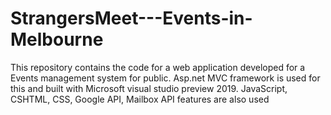 # StrangersMeet---Events-in-Melbourne
This repository contains the code for a web application developed for a Events management system for public. Asp.net MVC framework is used for this and built with Microsoft visual studio preview 2019. JavaScript,  CSHTML, CSS, Google API, Mailbox API features are also used
